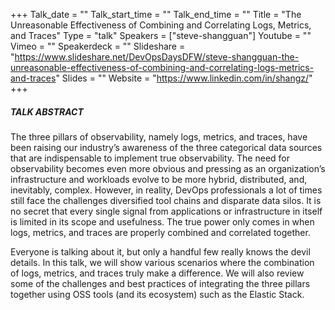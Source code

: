 +++
Talk_date = ""
Talk_start_time = ""
Talk_end_time = ""
Title = "The Unreasonable Effectiveness of Combining and Correlating Logs, Metrics, and Traces"
Type = "talk"
Speakers = ["steve-shangguan"]
Youtube = ""
Vimeo = ""
Speakerdeck = ""
Slideshare = "https://www.slideshare.net/DevOpsDaysDFW/steve-shangguan-the-unreasonable-effectiveness-of-combining-and-correlating-logs-metrics-and-traces"
Slides = ""
Website = "https://www.linkedin.com/in/shangz/"
+++

##### TALK ABSTRACT

The three pillars of observability, namely logs, metrics, and traces, have been raising our industry’s awareness of the three categorical data sources that are indispensable to implement true observability. The need for observability becomes even more obvious and pressing as an organization’s infrastructure and workloads evolve to be more hybrid, distributed, and, inevitably, complex. However, in reality, DevOps professionals a lot of times still face the challenges diversified tool chains and disparate data silos. It is no secret that every single signal from applications or infrastructure in itself is limited in its scope and usefulness. The true power only comes in when logs, metrics, and traces are properly combined and correlated together.

Everyone is talking about it, but only a handful few really knows the devil details. In this talk, we will show various scenarios where the combination of logs, metrics, and traces truly make a difference. We will also review some of the challenges and best practices of integrating the three pillars together using OSS tools (and its ecosystem) such as the Elastic Stack.
